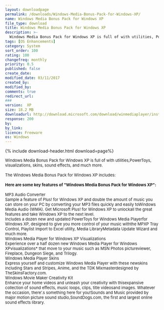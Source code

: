 ```yaml
---
layout: downloadpage
permalink: /downloads/Windows-Media-Bonus-Pack-for-Windows-XP/
name: Windows Media Bonus Pack for Windows XP
file_type: download
title: Windows Media Bonus Pack for Windows XP
description: >-
  Windows Media Bonus Pack for Windows XP is full of with utilities, PowerToys, visualizations, skins and much more
tags: [OS Enhancements]
category: System
sort_order: 100
rating: 100
changefreq: monthly
priority: 0.5
published: false
create_date:
modified_date: 03/11/2017
created_by:
modified_by:
comments: true
redirect_url:
###
version:  XP
size: 18.2 MB
downloadurl: http://download.microsoft.com/download/winmediaplayer/install/xp/wxp/en us/wmbonusxp.exe
response: 200
by:
by_link:
licence: Freeware
os: Windows
---
```


{% include download-header.html download=page%}

<p style="fix-download-text !important">
<p><font size="2"><p>Windows Media Bonus Pack for Windows XP is full of with utilities,PowerToys, visualizations, skins, sound effects, and much more.<br />
<br />
The Windows Media Bonus Pack for Windows XP includes:<br />
<br />
<span><strong>Here are some key features of "Windows Media Bonus Pack for Windows XP":</strong></span><br />
<br />
MP3 Audio Converter <br />
Sample a feature of Plus! for Windows XP and double the amount of music you can store on your PC by converting your MP3 files quickly and easily toWindows Media Audio (WMA). Get Microsoft Plus! for Windows XP to unlockall the great features and take Windows XP to the next level.<br />
Includes a dozen new and updated PowerToys for Windows Media Playerfor Windows XP, designed to give you more control of your music withthe MPXP Tray Control, Playlist Import to Excel utility, Media LibraryMetadata Update Wizard and much more.<br />
Windows Media Player for Windows XP Visualizations<br />
Experience over a half dozen new Windows Media Player for Windows XPvisualizations* that move to your music such as MSN Photos pictureviewer, Fireplace, Dungeon Siege, and Trilogy.<br />
Windows Media Player Skins<br />
Express yourself and customize Windows Media Player with these newskins including Stars and Stripes, Anime, and the TDK Mixmasterdesigned by TheSkinsFactory.com.<br />
Windows Movie Maker Creativity Kit<br />
Enhance your home videos and unleash your creativity with thisexpansive collection of sound effects, music loops, clips, title videosand images. Whatever the occasion, there’.s something here for you!Sounds and Music provided by major motion picture sound studio,SoundDogs.com, the first and largest online sound effects library.</p></p></p>
